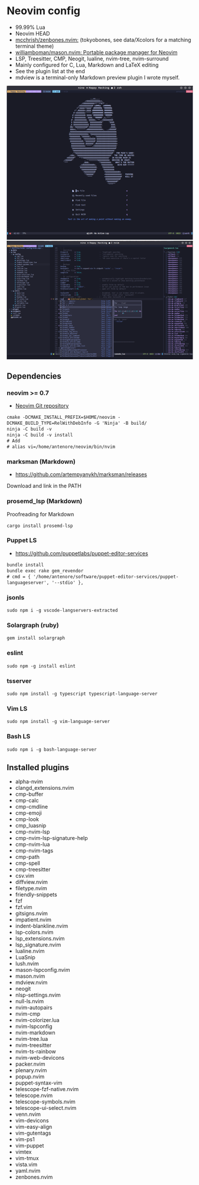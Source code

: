 # Neovim config

* 99.99% Lua
* Neovim HEAD
* [mcchrish/zenbones.nvim:](https://github.com/mcchrish/zenbones.nvim) (tokyobones, see data/Xcolors for a matching terminal theme)
* [williamboman/mason.nvim: Portable package manager for Neovim](https://github.com/williamboman/mason.nvim)
* LSP, Treesitter, CMP, Neogit, lualine, nvim-tree, nvim-surround
* Mainly configured for C, Lua, Markdown and LaTeX editing
* See the plugin list at the end
* mdview is a terminal-only Markdown preview plugin I wrote myself.

![](./data/images/Neovim_Alpha_Dashboard.png)
![](./data/images/Neovim-WIP.png)

## Dependencies

### neovim >= 0.7

* [Neovim Git repository](https://github.com/neovim/neovim.git)

```
cmake -DCMAKE_INSTALL_PREFIX=$HOME/neovim -DCMAKE_BUILD_TYPE=RelWithDebInfo -G 'Ninja' -B build/
ninja -C build -v
ninja -C build -v install
# Add
# alias vi=/home/antenore/neovim/bin/nvim
```

### marksman (Markdown)

* https://github.com/artempyanykh/marksman/releases

Download and link in the PATH

### prosemd_lsp (Markdown)

Proofreading for Markdown

```
cargo install prosemd-lsp
```

### Puppet LS

* https://github.com/puppetlabs/puppet-editor-services

```
bundle install
bundle exec rake gem_revendor
# cmd = { '/home/antenore/software/puppet-editor-services/puppet-languageserver', '--stdio' },
```
### jsonls

```
sudo npm i -g vscode-langservers-extracted
```

### Solargraph (ruby)

```
gem install solargraph
```

### eslint

```
sudo npm -g install eslint
```

### tsserver

```
sudo npm install -g typescript typescript-language-server
```

### Vim LS

```
sudo npm install -g vim-language-server
```
### Bash LS

```
sudo npm i -g bash-language-server
```
## Installed plugins

* alpha-nvim
* clangd_extensions.nvim
* cmp-buffer
* cmp-calc
* cmp-cmdline
* cmp-emoji
* cmp-look
* cmp_luasnip
* cmp-nvim-lsp
* cmp-nvim-lsp-signature-help
* cmp-nvim-lua
* cmp-nvim-tags
* cmp-path
* cmp-spell
* cmp-treesitter
* csv.vim
* diffview.nvim
* filetype.nvim
* friendly-snippets
* fzf
* fzf.vim
* gitsigns.nvim
* impatient.nvim
* indent-blankline.nvim
* lsp-colors.nvim
* lsp_extensions.nvim
* lsp_signature.nvim
* lualine.nvim
* LuaSnip
* lush.nvim
* mason-lspconfig.nvim
* mason.nvim
* mdview.nvim
* neogit
* nlsp-settings.nvim
* null-ls.nvim
* nvim-autopairs
* nvim-cmp
* nvim-colorizer.lua
* nvim-lspconfig
* nvim-markdown
* nvim-tree.lua
* nvim-treesitter
* nvim-ts-rainbow
* nvim-web-devicons
* packer.nvim
* plenary.nvim
* popup.nvim
* puppet-syntax-vim
* telescope-fzf-native.nvim
* telescope.nvim
* telescope-symbols.nvim
* telescope-ui-select.nvim
* venn.nvim
* vim-devicons
* vim-easy-align
* vim-gutentags
* vim-ps1
* vim-puppet
* vimtex
* vim-tmux
* vista.vim
* yaml.nvim
* zenbones.nvim
